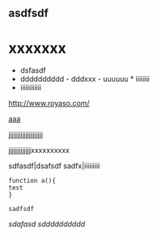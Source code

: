 asdfsdf
---------------


xxxxxxx
======

- dsfasdf
- dddddddddd
      - dddxxx
      - uuuuuu
      * iiiiiiii
- iiiiiiiiiiii

http://www.royaso.com/

[aaa](http://roas.com "dsfasdf")

jjjjjjjjjjjjjjjjjjjj

 jjjjjjjjjjjjjxxxxxxxxxx
 
 sdfasdf|dsafsdf
 sadfx|iiiiiiiii
 
 ```javscript
 function a(){
 test
 }
 ```
 
 `sadfsdf`

*sdafasd* _sdddddddddd_
